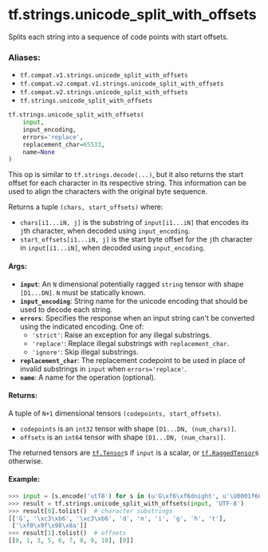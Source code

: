 <div itemscope itemtype="http://developers.google.com/ReferenceObject">
<meta itemprop="name" content="tf.strings.unicode_split_with_offsets" />
<meta itemprop="path" content="Stable" />
</div>

# tf.strings.unicode_split_with_offsets

Splits each string into a sequence of code points with start offsets.

### Aliases:

* `tf.compat.v1.strings.unicode_split_with_offsets`
* `tf.compat.v2.compat.v1.strings.unicode_split_with_offsets`
* `tf.compat.v2.strings.unicode_split_with_offsets`
* `tf.strings.unicode_split_with_offsets`

``` python
tf.strings.unicode_split_with_offsets(
    input,
    input_encoding,
    errors='replace',
    replacement_char=65533,
    name=None
)
```

<!-- Placeholder for "Used in" -->

This op is similar to `tf.strings.decode(...)`, but it also returns the
start offset for each character in its respective string.  This information
can be used to align the characters with the original byte sequence.

Returns a tuple `(chars, start_offsets)` where:

* `chars[i1...iN, j]` is the substring of `input[i1...iN]` that encodes its
  `j`th character, when decoded using `input_encoding`.
* `start_offsets[i1...iN, j]` is the start byte offset for the `j`th
  character in `input[i1...iN]`, when decoded using `input_encoding`.

#### Args:


* <b>`input`</b>: An `N` dimensional potentially ragged `string` tensor with shape
  `[D1...DN]`.  `N` must be statically known.
* <b>`input_encoding`</b>: String name for the unicode encoding that should be used to
  decode each string.
* <b>`errors`</b>: Specifies the response when an input string can't be converted
  using the indicated encoding. One of:
  * `'strict'`: Raise an exception for any illegal substrings.
  * `'replace'`: Replace illegal substrings with `replacement_char`.
  * `'ignore'`: Skip illegal substrings.
* <b>`replacement_char`</b>: The replacement codepoint to be used in place of invalid
  substrings in `input` when `errors='replace'`.
* <b>`name`</b>: A name for the operation (optional).


#### Returns:

A tuple of `N+1` dimensional tensors `(codepoints, start_offsets)`.

* `codepoints` is an `int32` tensor with shape `[D1...DN, (num_chars)]`.
* `offsets` is an `int64` tensor with shape `[D1...DN, (num_chars)]`.

The returned tensors are <a href="../../tf/Tensor.md"><code>tf.Tensor</code></a>s if `input` is a scalar, or
<a href="../../tf/RaggedTensor.md"><code>tf.RaggedTensor</code></a>s otherwise.


#### Example:
  ```python
  >>> input = [s.encode('utf8') for s in (u'G\xf6\xf6dnight', u'\U0001f60a')]
  >>> result = tf.strings.unicode_split_with_offsets(input, 'UTF-8')
  >>> result[0].tolist()  # character substrings
  [['G', '\xc3\xb6', '\xc3\xb6', 'd', 'n', 'i', 'g', 'h', 't'],
   ['\xf0\x9f\x98\x8a']]
  >>> result[1].tolist()  # offsets
 [[0, 1, 3, 5, 6, 7, 8, 9, 10], [0]]
  ```
